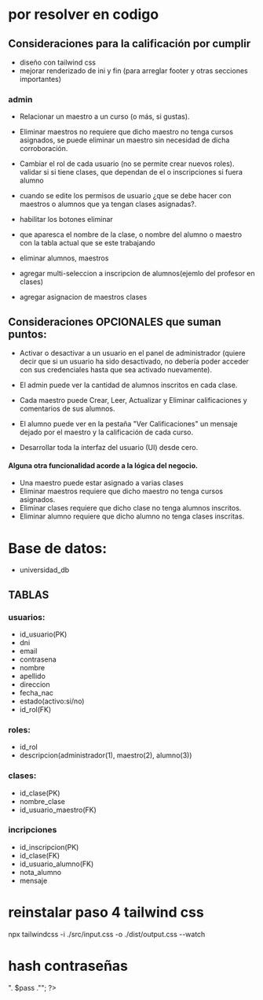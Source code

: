 # por resolver en codigo

## Consideraciones para la calificación por cumplir


- diseño con tailwind css
- mejorar renderizado de ini y fin (para arreglar footer y otras secciones importantes)


### admin

- Relacionar un maestro a un curso (o más, si gustas).
- Eliminar maestros no requiere que dicho maestro no tenga cursos asignados, se puede eliminar un maestro sin necesidad de dicha corroboración.
- Cambiar el rol de cada usuario (no se permite crear nuevos roles). validar si si tiene clases, que dependan de el o inscripciones si fuera alumno

- cuando se edite los permisos de usuario ¿que se debe hacer con maestros o alumnos que ya tengan clases asignadas?.

- habilitar los botones eliminar

- que aparesca el nombre de la clase, o nombre del alumno o maestro con la tabla actual que se este trabajando

- eliminar alumnos, maestros 

- agregar multi-seleccion a inscripcion de alumnos(ejemlo del profesor en clases)

- agregar asignacion de maestros clases

## Consideraciones OPCIONALES que suman puntos:


- Activar o desactivar a un usuario en el panel de administrador (quiere decir que si un usuario ha sido desactivado, no debería poder acceder con sus credenciales hasta que sea activado nuevamente).


- El admin puede ver la cantidad de alumnos inscritos en cada clase.
- Cada maestro puede Crear, Leer, Actualizar y Eliminar calificaciones y comentarios de sus alumnos.
- El alumno puede ver en la pestaña "Ver Calificaciones" un mensaje dejado por el maestro y la calificación de cada curso.

- Desarrollar toda la interfaz del usuario (UI) desde cero.

#### Alguna otra funcionalidad acorde a la lógica del negocio.

- Una maestro puede estar asignado a varias clases
- Eliminar maestros requiere que dicho maestro no tenga cursos asignados.
- Eliminar clases requiere que dicho clase no tenga alumnos inscritos.
- Eliminar alumno requiere que dicho alumno no tenga clases inscritas.


# Base de datos:
- universidad_db

## TABLAS

### usuarios:

- id_usuario(PK)
- dni
- email
- contrasena
- nombre
- apellido
- direccion
- fecha_nac
- estado(activo:si/no)
- id_rol(FK)


### roles:

- id_rol
- descripcion(administrador(1), maestro(2), alumno(3))


### clases:

- id_clase(PK)
- nombre_clase
- id_usuario_maestro(FK)


### incripciones

- id_inscripcion(PK)
- id_clase(FK)
- id_usuario_alumno(FK)
- nota_alumno
- mensaje




# reinstalar paso 4  tailwind css

npx tailwindcss -i ./src/input.css -o ./dist/output.css --watch

# hash contraseñas

<?php
            $pass = password_hash("alumno", PASSWORD_DEFAULT);

            //echo "<h1>". $pass ."</h1>";
        ?>


